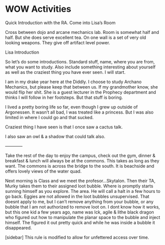 # WOW Activities



Quick Introduction with the RA. Come into Lisa’s Room


Cross between dojo and arcane mechanics lab. Room is somewhat half and half. But she does serve excellent tea. On one wall is a set of very old looking weapons. They give off artifact level power.

Lisa Introduction

So let’s do some introductions. Standard stuff, name, where you are from, what you want to study. Also include something interesting about yourself as well as the craziest thing you have ever seen. I will start.

I am in my drake year here at the Diddly. I choose to study Archano Mechanics, but please keep that between us. If my grandmother know, she would flip her shit. She is a guest lecturer in the Prophecy department and thinks I will follow in her footsteps. But that stuff is boring.

I lived a pretty boring life so far, even though I grew up outside of Argonessen. It wasn’t all bad, I was treated like a princess. But I was also limited in where I could go and that sucked.



Craziest thing I have seen is that I once saw a cactus talk.

I also saw an owl & a shadow that could talk also.

————

Take the rest of the day to enjoy the campus, check out the gym, dinner & breakfast & lunch will always be at the commons. This takes as long as they want. The commons is across the bridge to the south. It is beachside and offers lovely views of the water quad.



 Next morning is Class and we meet the profesor…Skytalon. Then their TA, Murky takes them to their assigned loot bubble. Where is promptly starts sunning himself as you explore. The area. He will call a halt in a few hours to go back. Eggies are not allowed in the loot bubbles unsupervised. That doesnt apply to me, but I can’t remove anything from your bubble, or any bubble that I am not authorized to remove loot on. I dont know how it works, but this one kid a few years ago, name was Ick, agile & lithe black dragon who figured out how to manipulate the planar space to the bubble and inject himself. The figured it out pretty quick and while he was inside a bubble it disappeared.


[sidebar] This rule is modified to allow for unfettered access over time.









